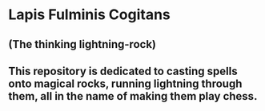 # Lapis Fulminis Cogitans
## (The thinking lightning-rock)

## This repository is dedicated to casting spells onto magical rocks, running lightning through them, all in the name of making them play chess.
